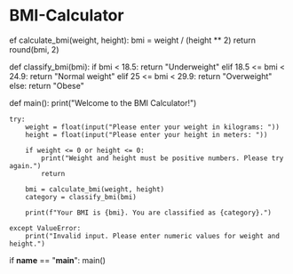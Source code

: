 # BMI-Calculator
ef calculate_bmi(weight, height):
    bmi = weight / (height ** 2)
    return round(bmi, 2)

def classify_bmi(bmi):
    if bmi < 18.5:
        return "Underweight"
    elif 18.5 <= bmi < 24.9:
        return "Normal weight"
    elif 25 <= bmi < 29.9:
        return "Overweight"
    else:
        return "Obese"

def main():
    print("Welcome to the BMI Calculator!")

    try:
        weight = float(input("Please enter your weight in kilograms: "))
        height = float(input("Please enter your height in meters: "))

        if weight <= 0 or height <= 0:
            print("Weight and height must be positive numbers. Please try again.")
            return

        bmi = calculate_bmi(weight, height)
        category = classify_bmi(bmi)

        print(f"Your BMI is {bmi}. You are classified as {category}.")

    except ValueError:
        print("Invalid input. Please enter numeric values for weight and height.")

if __name__ == "__main__":
    main()
